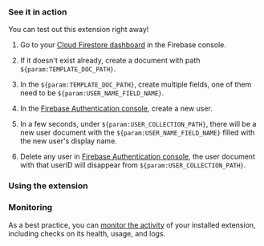 ### See it in action

You can test out this extension right away!

1. Go to your [Cloud Firestore dashboard](https://console.firebase.google.com/project/${param:PROJECT_ID}/firestore/data) in the Firebase console.

2. If it doesn't exist already, create a document with path `${param:TEMPLATE_DOC_PATH}`.

3. In the `${param:TEMPLATE_DOC_PATH}`, create multiple fields, one of them need to be `${param:USER_NAME_FIELD_NAME}`.

4. In the [Firebase Authentication console](https://console.firebase.google.com/project/${param:PROJECT_ID}/authentication/users), create a new user.

5. In a few seconds, under `${param:USER_COLLECTION_PATH}`, there will be a new user document with the `${param:USER_NAME_FIELD_NAME}` filled with the new user's display name.

6. Delete any user in [Firebase Authentication console](https://console.firebase.google.com/project/${param:PROJECT_ID}/authentication/users), the user document with that userID will disappear from `${param:USER_COLLECTION_PATH}`.


### Using the extension



### Monitoring

As a best practice, you can [monitor the activity](https://firebase.google.com/docs/extensions/manage-installed-extensions#monitor) of your installed extension, including checks on its health, usage, and logs.

